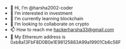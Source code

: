 - 👋 Hi, I’m @harsha2002-coder
- 👀 I’m interested in investment
- 🌱 I’m currently learning blockchain
- 💞️ I’m looking to collaborate on crypto
- 📫 How to reach me hackerharsha33@gmail.com
- 🔮 My Ethereum address is 0xb8a13FbF8D0B0e1E98125883A99a19901Cb6c56F

<!---
harsha2002-coder/harsha2002-coder is a ✨ special ✨ repository because its `README.md` (this file) appears on your GitHub profile.
You can click the Preview link to take a look at your changes.
--->
